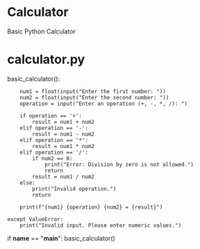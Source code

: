 # Calculator
Basic Python Calculator
# calculator.py

basic_calculator():
    
        num1 = float(input("Enter the first number: "))
        num2 = float(input("Enter the second number: "))
        operation = input("Enter an operation (+, -, *, /): ")

        if operation == '+':
            result = num1 + num2
        elif operation == '-':
            result = num1 - num2
        elif operation == '*':
            result = num1 * num2
        elif operation == '/':
            if num2 == 0:
                print("Error: Division by zero is not allowed.")
                return
            result = num1 / num2
        else:
            print("Invalid operation.")
            return

        print(f"{num1} {operation} {num2} = {result}")

    except ValueError:
        print("Invalid input. Please enter numeric values.")

if __name__ == "__main__":
    basic_calculator()

